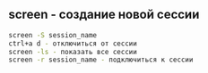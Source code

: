 ## screen - создание новой сессии
```bash
screen -S session_name
ctrl+a d - отключиться от сессии
screen -ls - показать все сессии
screen -r session_name - подключиться к сессии
```

